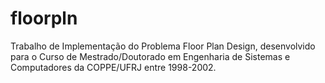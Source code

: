 # floorpln
Trabalho de Implementação do Problema Floor Plan Design, desenvolvido para o Curso de Mestrado/Doutorado em Engenharia de Sistemas e Computadores da COPPE/UFRJ entre 1998-2002.
